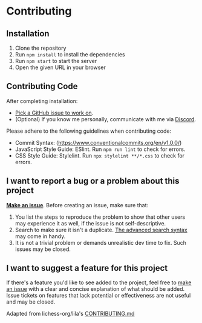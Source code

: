 # Contributing

## Installation

1. Clone the repository
2. Run `npm install` to install the dependencies
3. Run `npm start` to start the server
4. Open the given URL in your browser

## Contributing Code

After completing installation:
- [Pick a GitHub issue to work on](https://github.com/TheVanadium/pokemon-to-scale/issues).
- (Optional) If you know me personally, communicate with me via [Discord](https://discord.com).

Please adhere to the following guidelines when contributing code:
- Commit Syntax: (https://www.conventionalcommits.org/en/v1.0.0/)
- JavaScript Style Guide: ESlint. Run `npm run lint` to check for errors.
- CSS Style Guide: Stylelint. Run `npx stylelint **/*.css` to check for errors.

## I want to report a bug or a problem about this project

[**Make an issue**](https://github.com/TheVanadium/pokemon-to-scale/issues/new). Before creating an issue, make sure that:

1. You list the steps to reproduce the problem to show that other users may experience it as well, if the issue is not self-descriptive.
2. Search to make sure it isn't a duplicate. [The advanced search syntax](https://help.github.com/articles/searching-issues/) may come in handy.
3. It is not a trivial problem or demands unrealistic dev time to fix. Such issues may be closed.

## I want to suggest a feature for this project

If there's a feature you'd like to see added to the project, feel free to [make an issue](https://github.com/TheVanadium/pokemon-to-scale/issues/new) with a clear and concise explanation of what should be added. Issue tickets on features that lack potential or effectiveness are not useful and may be closed.

Adapted from lichess-org/lila's [CONTRIBUTING.md](https://github.com/lichess-org/lila/blob/master/CONTRIBUTING.md)